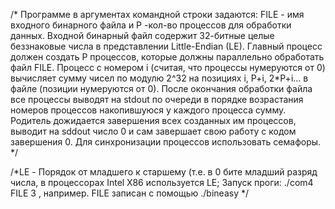 /* Программе в аргументах командной строки задаются: FILE - имя входного
бинарного файла и Р -кол-во процессов для обработки данных. Входной 
бинарный файл содержит 32-битные целые беззнаковые числа в представлении
Little-Endian (LE). Главный процесс должен создать Р процессов, которые
должны параллельно обработать файл FILE. Процесс с номером i (считая, что
процессы нумеруются от 0) вычисляет сумму чисел по модулю 2^32 на позициях
i, P+i, 2*P+i... в файле (позиции нумеруются от 0). После окончания 
обработки файла все процессы выводят на stdout по очереди в порядке 
возрастания номеров процессов накопившуюся у каждого процесса сумму.
Родитель дожидается завершения всех созданных им процессов, выводит на 
sddout число 0 и сам завершает свою работу с кодом завершения 0. Для 
синхронизации процессов использовать семафоры. */

/*LE - Порядок от младшего к старшему (т.е. в 0 бите младший разряд числа, в 
процессорах Intel X86 используется LE; 
  Запуск проги: ./com4 FILE 3 , например. FILE записан с помощью ./bineasy */
